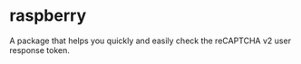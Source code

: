 # raspberry
A package that helps you quickly and easily check the reCAPTCHA v2 user response token.
